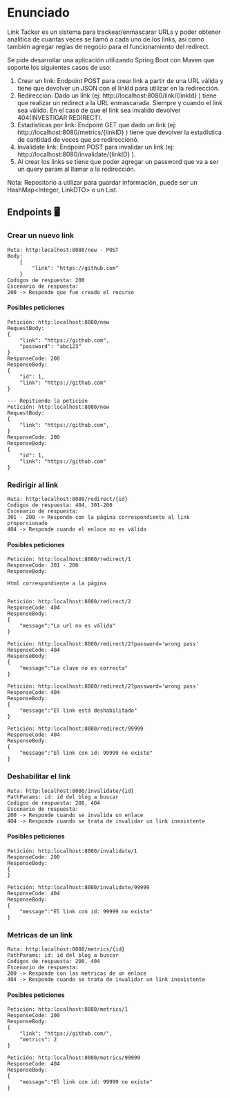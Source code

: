 # Enunciado
Link Tacker es un sistema para trackear/enmascarar URLs y poder obtener analítica de cuantas veces se llamó a cada uno de los links, así como también agregar reglas de negocio para el funcionamiento del redirect.

Se pide desarrollar una aplicación utilizando Spring Boot con Maven que soporte los siguientes casos de uso:

1. Crear un link: Endpoint POST para crear link a partir de una URL válida y tiene que devolver un JSON con el linkId para utilizar en la redirección.
2. Redirección:  Dado un link (ej: http://localhost:8080/link/{linkId} ) tiene que realizar un redirect a la URL enmascarada. Siempre y cuando el link sea válido. En el caso de que el link sea invalido devolver 404(INVESTIGAR REDIRECT).
3. Estadísticas por link: Endpoint GET que dado un link (ej: http://localhost:8080/metrics/{linkID} ) tiene que devolver la estadística de cantidad de veces que se redireccionó.
4. Invalidate link: Endpoint POST para invalidar un link (ej: http://localhost:8080/invalidate/{linkID} ).
5. Al crear los links se tiene que poder agregar un password que va a ser un query param al llamar a la redirección.

Nota: Repositorio a utilizar para guardar información, puede ser un HashMap<Integer, LinkDTO> o un List<LinkDTO>.

## Endpoints 🖥️

### Crear un nuevo link

    Ruta: http:localhost:8080/new - POST
    Body: 
        {
            "link": "https://github.com"
        }
    Codigos de respuesta: 200
    Escenario de respuesta: 
    200 -> Responde que fue creado el recurso

#### Posibles peticiones
    Petición: http:localhost:8080/new 
    RequestBody: 
    {
        "link": "https://github.com",
        "password": "abc123"
    }
    ResponseCode: 200 
    ResponseBody: 
    {
        "id": 1,
        "link": "https://github.com"
    }
    
    --- Repitiendo la petición
    Petición: http:localhost:8080/new 
    RequestBody: 
    {
        "link": "https://github.com",
    }
    ResponseCode: 200 
    ResponseBody: 
    {
        "id": 1,
        "link": "https://github.com"
    }


### Redirigir al link

    Ruta: http:localhost:8080/redirect/{id}
    Codigos de respuesta: 404, 301-200
    Escenario de respuesta: 
    301 - 200 -> Responde con la página correspondiente al link proporcionado
    404 -> Responde cuando el enlace no es válido

#### Posibles peticiones
    Petición: http:localhost:8080/redirect/1
    ResponseCode: 301 - 200
    ResponseBody: 
    
    Html correspondiente a la página


    Petición: http:localhost:8080/redirect/2
    ResponseCode: 404 
    ResponseBody:
    {
        "message":"La url no es válida"
    }

    Petición: http:localhost:8080/redirect/2?password='wrong pass'
    ResponseCode: 404 
    ResponseBody:
    {
        "message":"La clave no es correcta"
    }

    Petición: http:localhost:8080/redirect/2?password='wrong pass'
    ResponseCode: 404 
    ResponseBody:
    {
        "message":"El link está deshabilitado"
    }

    Petición: http:localhost:8080/redirect/99999
    ResponseCode: 404 
    ResponseBody:
    {
        "message":"El link con id: 99999 no existe"
    }


### Deshabilitar el link

    Ruta: http:localhost:8080/invalidate/{id}
    PathParams: id: id del blog a buscar    
    Codigos de respuesta: 200, 404
    Escenario de respuesta: 
    200 -> Responde cuando se invalida un enlace
    404 -> Responde cuando se trata de invalidar un link inexistente

#### Posibles peticiones
    Petición: http:localhost:8080/invalidate/1
    ResponseCode: 200 
    ResponseBody: 
    {
    }

    Petición: http:localhost:8080/invalidate/99999
    ResponseCode: 404 
    ResponseBody: 
    {
        "message":"El link con id: 99999 no existe"
    }

### Metricas de un link

    Ruta: http:localhost:8080/metrics/{id}
    PathParams: id: id del blog a buscar    
    Codigos de respuesta: 200, 404
    Escenario de respuesta: 
    200 -> Responde con las metricas de un enlace
    404 -> Responde cuando se trata de invalidar un link inexistente

#### Posibles peticiones
    Petición: http:localhost:8080/metrics/1
    ResponseCode: 200 
    ResponseBody: 
    {
        "link": "https://github.com/",
        "metrics": 2
    }

    Petición: http:localhost:8080/metrics/99999
    ResponseCode: 404 
    ResponseBody: 
    {
        "message":"El link con id: 99999 no existe"
    }